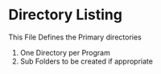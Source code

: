 # Directory Listing
This File Defines the Primary directories

1. One Directory per Program
2. Sub Folders to be created if appropriate
